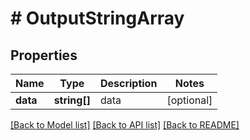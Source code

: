 # # OutputStringArray

## Properties

Name | Type | Description | Notes
------------ | ------------- | ------------- | -------------
**data** | **string[]** | data | [optional]

[[Back to Model list]](../../README.md#models) [[Back to API list]](../../README.md#endpoints) [[Back to README]](../../README.md)
